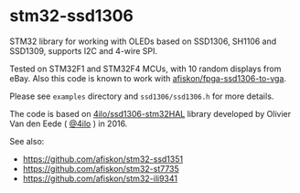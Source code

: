# stm32-ssd1306

STM32 library for working with OLEDs based on SSD1306, SH1106 and SSD1309,
supports I2C and 4-wire SPI.

Tested on STM32F1 and STM32F4 MCUs, with 10 random displays from eBay. Also this
code is known to work with
[afiskon/fpga-ssd1306-to-vga](https://github.com/afiskon/fpga-ssd1306-to-vga).

Please see `examples` directory and `ssd1306/ssd1306.h` for more details.

The code is based on
[4ilo/ssd1306-stm32HAL](https://github.com/4ilo/ssd1306-stm32HAL) library
developed by Olivier Van den Eede ( [@4ilo](https://github.com/4ilo) ) in 2016.

See also:

* https://github.com/afiskon/stm32-ssd1351
* https://github.com/afiskon/stm32-st7735
* https://github.com/afiskon/stm32-ili9341
